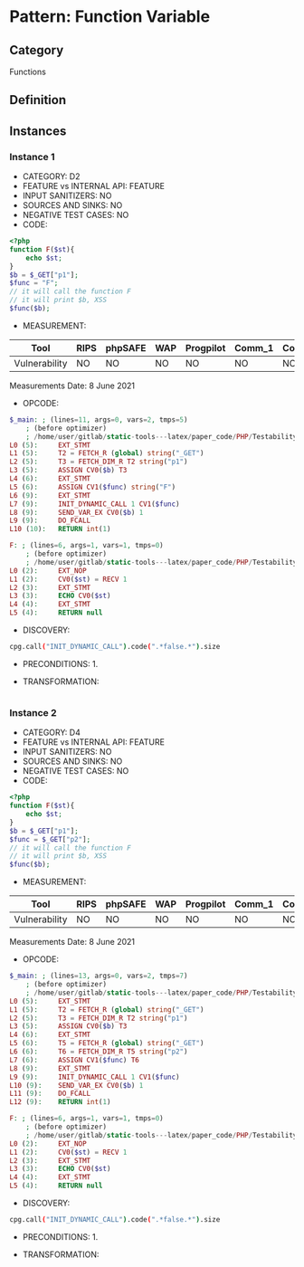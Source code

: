 # Pattern: Function Variable

## Category

Functions

## Definition

## Instances

### Instance 1

- CATEGORY: D2
- FEATURE vs INTERNAL API: FEATURE
- INPUT SANITIZERS:  NO
- SOURCES AND SINKS: NO 
- NEGATIVE TEST CASES: NO
- CODE:

```php
<?php
function F($st){
    echo $st;
}
$b = $_GET["p1"];
$func = "F";
// it will call the function F
// it will print $b, XSS
$func($b);  
```

- MEASUREMENT:

| Tool          | RIPS | phpSAFE | WAP  | Progpilot | Comm_1 | Comm_2 | Correct |
| ------------- | ---- | ------- | ---- | --------- | ------- | --------- | ------- |
| Vulnerability | NO   | NO      | NO   | NO        | NO     | NO        | YES     |
Measurements Date: 8 June 2021

- OPCODE:

```php
$_main: ; (lines=11, args=0, vars=2, tmps=5)
    ; (before optimizer)
    ; /home/user/gitlab/static-tools---latex/paper_code/PHP/Testability_Patterns/7_function_variable/first_ex/first_ex.php:1-10
L0 (5):     EXT_STMT
L1 (5):     T2 = FETCH_R (global) string("_GET")
L2 (5):     T3 = FETCH_DIM_R T2 string("p1")
L3 (5):     ASSIGN CV0($b) T3
L4 (6):     EXT_STMT
L5 (6):     ASSIGN CV1($func) string("F")
L6 (9):     EXT_STMT
L7 (9):     INIT_DYNAMIC_CALL 1 CV1($func)
L8 (9):     SEND_VAR_EX CV0($b) 1
L9 (9):     DO_FCALL
L10 (10):   RETURN int(1)

F: ; (lines=6, args=1, vars=1, tmps=0)
    ; (before optimizer)
    ; /home/user/gitlab/static-tools---latex/paper_code/PHP/Testability_Patterns/7_function_variable/first_ex/first_ex.php:2-4
L0 (2):     EXT_NOP
L1 (2):     CV0($st) = RECV 1
L2 (3):     EXT_STMT
L3 (3):     ECHO CV0($st)
L4 (4):     EXT_STMT
L5 (4):     RETURN null
```

- DISCOVERY:

```bash
cpg.call("INIT_DYNAMIC_CALL").code(".*false.*").size
```

- PRECONDITIONS:
   1.

- TRANSFORMATION: 

```

```

### Instance 2

- CATEGORY: D4
- FEATURE vs INTERNAL API: FEATURE
- INPUT SANITIZERS:  NO
- SOURCES AND SINKS: NO 
- NEGATIVE TEST CASES: NO
- CODE:

```php
<?php
function F($st){
    echo $st;
}
$b = $_GET["p1"];
$func = $_GET["p2"];
// it will call the function F
// it will print $b, XSS
$func($b);  
```

- MEASUREMENT:

| Tool          | RIPS | phpSAFE | WAP  | Progpilot | Comm_1 | Comm_2 | Correct |
| ------------- | ---- | ------- | ---- | --------- | ------- | --------- | ------- |
| Vulnerability | NO   | NO      | NO   | NO        | NO      | NO        | YES     |

Measurements Date: 8 June 2021

- OPCODE:

```php
$_main: ; (lines=13, args=0, vars=2, tmps=7)
    ; (before optimizer)
    ; /home/user/gitlab/static-tools---latex/paper_code/PHP/Testability_Patterns/7_function_variable/second/second_ex.php:1-9
L0 (5):     EXT_STMT
L1 (5):     T2 = FETCH_R (global) string("_GET")
L2 (5):     T3 = FETCH_DIM_R T2 string("p1")
L3 (5):     ASSIGN CV0($b) T3
L4 (6):     EXT_STMT
L5 (6):     T5 = FETCH_R (global) string("_GET")
L6 (6):     T6 = FETCH_DIM_R T5 string("p2")
L7 (6):     ASSIGN CV1($func) T6
L8 (9):     EXT_STMT
L9 (9):     INIT_DYNAMIC_CALL 1 CV1($func)
L10 (9):    SEND_VAR_EX CV0($b) 1
L11 (9):    DO_FCALL
L12 (9):    RETURN int(1)

F: ; (lines=6, args=1, vars=1, tmps=0)
    ; (before optimizer)
    ; /home/user/gitlab/static-tools---latex/paper_code/PHP/Testability_Patterns/7_function_variable/second/second_ex.php:2-4
L0 (2):     EXT_NOP
L1 (2):     CV0($st) = RECV 1
L2 (3):     EXT_STMT
L3 (3):     ECHO CV0($st)
L4 (4):     EXT_STMT
L5 (4):     RETURN null
```

- DISCOVERY:

```bash
cpg.call("INIT_DYNAMIC_CALL").code(".*false.*").size
```

- PRECONDITIONS:
  1.

- TRANSFORMATION: 